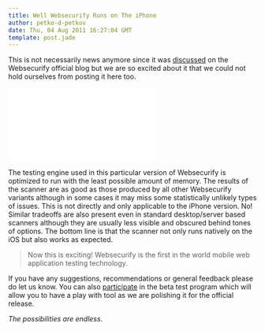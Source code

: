 ```yaml
---
title: Well Websecurify Runs on The iPhone
author: petko-d-petkov
date: Thu, 04 Aug 2011 16:27:04 GMT
template: post.jade
---
```


This is not necessarily news anymore since it was [discussed](http://blog.websecurify.com/2011/08/websecurify-for-iphone-preview.html) on the Websecurify official blog but we are so excited about it that we could not hold ourselves from posting it here too.

<iframe class="video" src="//www.youtube.com/embed/19U37T7F8Lw" frameborder="0" allowfullscreen></iframe>

The testing engine used in this particular version of Websecurify is optimized to run with the least possible amount of memory. The results of the scanner are as good as those produced by all other Websecurify variants although in some cases it may miss some statistically unlikely types of issues. This is not directly and only applicable to the iPhone version. No! Similar tradeoffs are also present even in standard desktop/server based scanners although they are usually less visible and obscured behind tones of options. The bottom line is that the scanner not only runs natively on the iOS but also works as expected.

> Now this is exciting! Websecurify is the first in the world mobile web application testing technology.

If you have any suggestions, recommendations or general feedback please do let us know. You can also [participate](https://spreadsheets.google.com/spreadsheet/viewform?formkey=dEFlRENtdnJKSTJaeC13TjhHaVduckE6MQ) in the beta test program which will allow you to have a play with tool as we are polishing it for the official release.

_The possibilities are endless._
